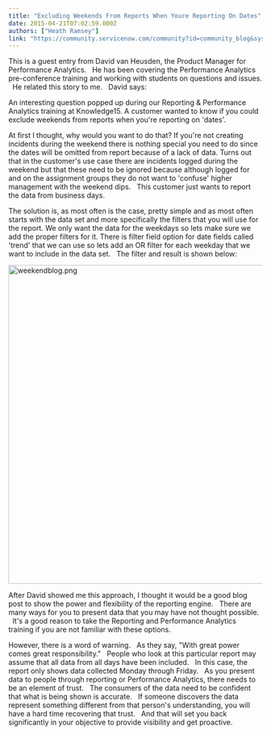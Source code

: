 ```yaml
---
title: "Excluding Weekends From Reports When Youre Reporting On Dates"
date: 2015-04-21T07:02:59.000Z
authors: ["Heath Ramsey"]
link: "https://community.servicenow.com/community?id=community_blog&sys_id=8eac2625dbd0dbc01dcaf3231f9619aa"
---
```

<p>This is a guest entry from David van Heusden, the Product Manager for Performance Analytics.   He has been covering the Performance Analytics pre-conference training and working with students on questions and issues.   He related this story to me.   David says:</p><p></p><p>An interesting question popped up during our Reporting &amp; Performance Analytics training at Knowledge15. A customer wanted to know if you could exclude weekends from reports when you're reporting on 'dates'.</p><p></p><p>At first I thought, why would you want to do that? If you're not creating incidents during the weekend there is nothing special you need to do since the dates will be omitted from report because of a lack of data. Turns out that in the customer's use case there are incidents logged during the weekend but that these need to be ignored because although logged for and on the assignment groups they do not want to 'confuse' higher management with the weekend dips.   This customer just wants to report the data from business days.</p><p></p><p>The solution is, as most often is the case, pretty simple and as most often starts with the data set and more specifically the filters that you will use for the report. We only want the data for the weekdays so lets make sure we add the proper filters for it. There is filter field option for date fields called 'trend' that we can use so lets add an OR filter for each weekday that we want to include in the data set.   The filter and result is shown below:</p><p></p><p><img   alt="weekendblog.png" class="image-0 jive-image" src="fddc6ccadbd4dfc068c1fb651f9619c5.iix" style="height: 632px; width: 620px;"/></p><p></p><p>After David showed me this approach, I thought it would be a good blog post to show the power and flexibility of the reporting engine.   There are many ways for you to present data that you may have not thought possible.   It's a good reason to take the Reporting and Performance Analytics training if you are not familiar with these options.</p><p></p><p>However, there is a word of warning.   As they say, "With great power comes great responsibility."   People who look at this particular report may assume that all data from all days have been included.   In this case, the report only shows data collected Monday through Friday.   As you present data to people through reporting or Performance Analytics, there needs to be an element of trust.   The consumers of the data need to be confident that what is being shown is accurate.   If someone discovers the data represent something different from that person's understanding, you will have a hard time recovering that trust.   And that will set you back significantly in your objective to provide visibility and get proactive.</p>